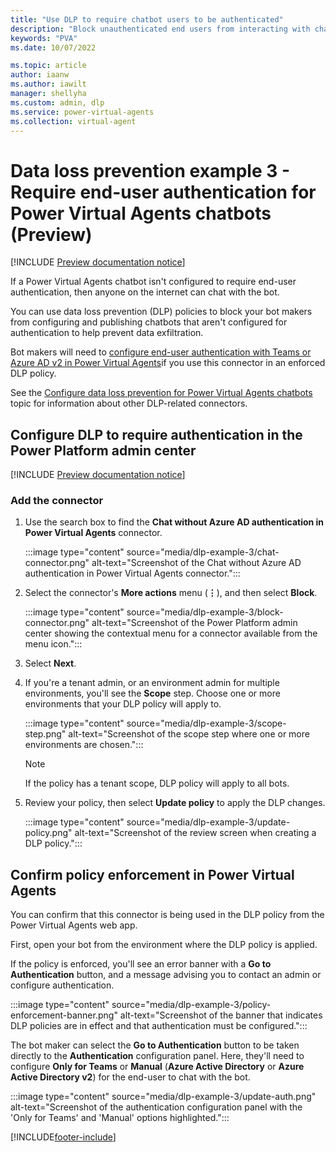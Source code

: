 ```yaml
---
title: "Use DLP to require chatbot users to be authenticated"
description: "Block unauthenticated end users from interacting with chatbots."
keywords: "PVA"
ms.date: 10/07/2022

ms.topic: article
author: iaanw
ms.author: iawilt
manager: shellyha
ms.custom: admin, dlp
ms.service: power-virtual-agents
ms.collection: virtual-agent
---
```


# Data loss prevention example 3 - Require end-user authentication for Power Virtual Agents chatbots (Preview)

[!INCLUDE [Preview documentation notice](includes/cc-beta-prerelease-disclaimer.md)]

If a Power Virtual Agents chatbot isn't configured to require end-user authentication, then anyone on the internet can chat with the bot.

You can use data loss prevention (DLP) policies to block your bot makers from configuring and publishing chatbots that aren't configured for authentication to help prevent data exfiltration.

Bot makers will need to [configure end-user authentication with Teams or Azure AD v2 in Power Virtual Agents](configuration-end-user-authentication.md)if you use this connector in an enforced DLP policy.

See the [Configure data loss prevention for Power Virtual Agents chatbots](admin-data-loss-prevention.md) topic for information about other DLP-related connectors.

## Configure DLP to require authentication in the Power Platform admin center

[!INCLUDE [Preview documentation notice](includes/dlp-basic-config.md)]

### Add the connector

1. Use the search box to find the **Chat without Azure AD authentication in Power Virtual Agents** connector.

    :::image type="content" source="media/dlp-example-3/chat-connector.png" alt-text="Screenshot of the Chat without Azure AD authentication in Power Virtual Agents connector.":::

1. Select the connector's **More actions** menu (**&vellip;**), and then select **Block**.

    :::image type="content" source="media/dlp-example-3/block-connector.png" alt-text="Screenshot of the Power Platform admin center showing the contextual menu for a connector available from the menu icon.":::

1. Select **Next**.

1. If you're a tenant admin, or an environment admin for multiple environments, you'll see the **Scope** step. Choose one or more environments that your DLP policy will apply to.

    :::image type="content" source="media/dlp-example-3/scope-step.png" alt-text="Screenshot of the scope step where one or more environments are chosen.":::

    > [!NOTE]
    > If the policy has a tenant scope, DLP policy will apply to all bots.

1. Review your policy, then select **Update policy** to apply the DLP changes.

    :::image type="content" source="media/dlp-example-3/update-policy.png" alt-text="Screenshot of the review screen when creating a DLP policy.":::

## Confirm policy enforcement in Power Virtual Agents

You can confirm that this connector is being used in the DLP policy from the Power Virtual Agents web app.

First, open your bot from the environment where the DLP policy is applied.

If the policy is enforced, you'll see an error banner with a **Go to Authentication** button, and a message advising you to contact an admin or configure authentication.

:::image type="content" source="media/dlp-example-3/policy-enforcement-banner.png" alt-text="Screenshot of the banner that indicates DLP policies are in effect  and that authentication must be configured.":::

The bot maker can select the **Go to Authentication** button to be taken directly to the **Authentication** configuration panel. Here, they'll need to configure **Only for Teams** or **Manual** (**Azure Active Directory** or **Azure Active Directory v2**) for the end-user to chat with the bot.

:::image type="content" source="media/dlp-example-3/update-auth.png" alt-text="Screenshot of the authentication configuration panel with the 'Only for Teams' and 'Manual' options highlighted.":::

[!INCLUDE[footer-include](includes/footer-banner.md)]
